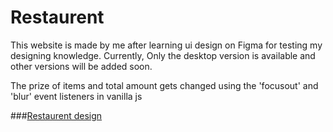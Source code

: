 # Restaurent

This website is made by me after learning ui design on Figma for testing my designing knowledge. Currently, Only the desktop version is available and other versions will be added soon.

The prize of items and total amount gets changed using the 'focusout' and 'blur' event listeners in vanilla js

###[Restaurent design](https://www.figma.com/file/V2IqF7oFRIJ4sAFIBStSZl/Restaurent?type=design&node-id=0%3A1&mode=design&t=X8mwhjZKNpsC7nok-1)